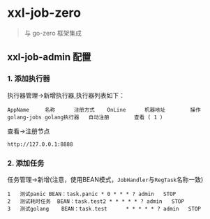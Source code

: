 # xxl-job-zero
> 与 go-zero 框架集成

## xxl-job-admin 配置

### 1. 添加执行器

执行器管理->新增执行器,执行器列表如下：

```
AppName		名称		注册方式	OnLine 		机器地址 		操作
golang-jobs	golang执行器	自动注册 		查看 ( 1 ）   
```

查看->注册节点

```
http://127.0.0.1:8888
```

### 2. 添加任务

任务管理->新增(注意，使用BEAN模式，`JobHandler`与`RegTask`名称一致)

```
1	测试panic	BEAN：task.panic	* 0 * * * ?	admin	STOP	
2	测试耗时任务	BEAN：task.test2	* * * * * ?	admin	STOP	
3	测试golang	BEAN：task.test		* * * * * ?	admin	STOP
```
